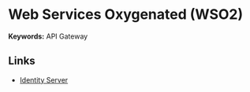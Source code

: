 # Web Services Oxygenated (WSO2)

**Keywords:** API Gateway

## Links

- [Identity Server](https://wso2.com/identity-server/)
